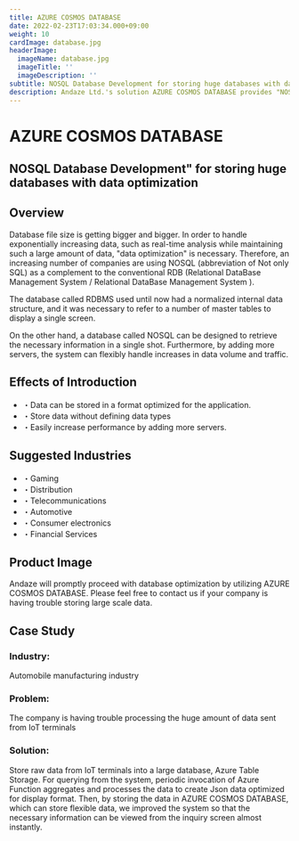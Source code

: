 ```yaml
---
title: AZURE COSMOS DATABASE
date: 2022-02-23T17:03:34.000+09:00
weight: 10
cardImage: database.jpg
headerImage:
  imageName: database.jpg
  imageTitle: ''
  imageDescription: ''
subtitle: NOSQL Database Development for storing huge databases with data optimization
description: Andaze Ltd.'s solution AZURE COSMOS DATABASE provides "NOSQL database development" to store huge databases by optimizing data. azure cosmos databases will help you to proceed with database optimization promptly. Please feel free to contact us if your company is having trouble storing large scale data.
---
```

# AZURE COSMOS DATABASE

## NOSQL Database Development" for storing huge databases with data optimization



## Overview

Database file size is getting bigger and bigger. In order to handle exponentially increasing data, such as real-time analysis while maintaining such a large amount of data, "data optimization" is necessary. Therefore, an increasing number of companies are using NOSQL (abbreviation of Not only SQL) as a complement to the conventional RDB (Relational DataBase Management System / Relational DataBase Management System ).

The database called RDBMS used until now had a normalized internal data structure, and it was necessary to refer to a number of master tables to display a single screen.

On the other hand, a database called NOSQL can be designed to retrieve the necessary information in a single shot. Furthermore, by adding more servers, the system can flexibly handle increases in data volume and traffic.



## Effects of Introduction

* ・Data can be stored in a format optimized for the application.
* ・Store data without defining data types
* ・Easily increase performance by adding more servers.



## Suggested Industries

* ・Gaming
* ・Distribution
* ・Telecommunications
* ・Automotive
* ・Consumer electronics
* ・Financial Services



## Product Image

Andaze will promptly proceed with database optimization by utilizing AZURE COSMOS DATABASE. Please feel free to contact us if your company is having trouble storing large scale data.



## Case Study

### **Industry**:

Automobile manufacturing industry

### **Problem**:

The company is having trouble processing the huge amount of data sent from IoT terminals

### **Solution**:

Store raw data from IoT terminals into a large database, Azure Table Storage. For querying from the system, periodic invocation of Azure Function aggregates and processes the data to create Json data optimized for display format. Then, by storing the data in AZURE COSMOS DATABASE, which can store flexible data, we improved the system so that the necessary information can be viewed from the inquiry screen almost instantly.